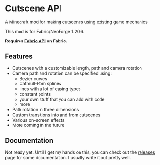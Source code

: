 # Cutscene API
A Minecraft mod for making cutscenes using existing game mechanics

This mod is for Fabric/NeoForge 1.20.6.

**Requires [Fabric API](https://modrinth.com/mod/fabric-api) on Fabric.**

## Features
- Cutscenes with a customizable length, path and camera rotation
- Camera path and rotation can be specified using:
  - Bezier curves
  - Catmull-Rom splines
  - lines with a lot of easing types
  - constant points
  - your own stuff that you can add with code
  - more
- Path rotation in three dimensions
- Custom transitions into and from cutscenes
- Various on-screen effects
- More coming in the future

## Documentation
Not ready yet. Until I get my hands on this, you can check out the
[releases](https://github.com/thewinnt/Cutscene-API-Forge/releases)
page for some documentation. I usually write it out pretty well.